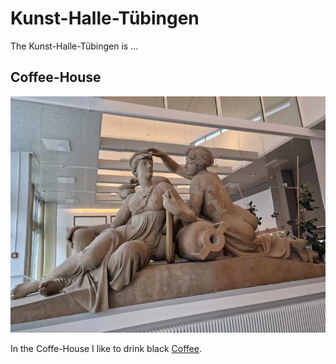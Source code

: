 # Kunst-Halle-Tübingen

The Kunst-Halle-Tübingen is ...

## Coffee-House

<img src="140100001.jpg" alt="Michael Holzheu" style="width:600px;"/>

In the Coffe-House I like to drink black [Coffee](203000002.md).